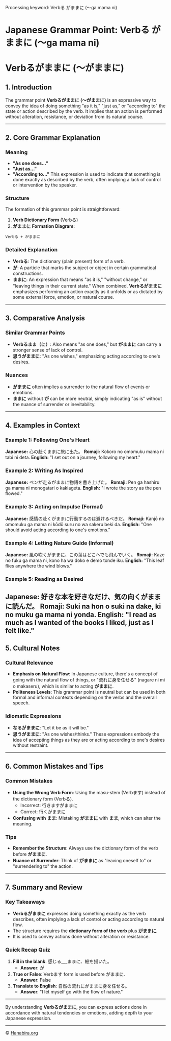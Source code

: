 Processing keyword: Verbる がままに (〜ga mama ni)
# Japanese Grammar Point: Verbる がままに (〜ga mama ni)
# Verbるがままに (〜がままに)
## 1. Introduction
The grammar point **Verbるがままに (〜がままに)** is an expressive way to convey the idea of doing something "as it is," "just as," or "according to" the state or action described by the verb. It implies that an action is performed without alteration, resistance, or deviation from its natural course.

---
## 2. Core Grammar Explanation
### Meaning
- **"As one does..."**
- **"Just as..."**
- **"According to..."**
This expression is used to indicate that something is done exactly as described by the verb, often implying a lack of control or intervention by the speaker.
### Structure
The formation of this grammar point is straightforward:
1. **Verb Dictionary Form** (Verbる)
2. **がままに**
**Formation Diagram:**
```
Verbる + がままに
```
### Detailed Explanation
- **Verbる**: The dictionary (plain present) form of a verb.
- **が**: A particle that marks the subject or object in certain grammatical constructions.
- **ままに**: An expression that means "as it is," "without change," or "leaving things in their current state."
When combined, **Verbるがままに** emphasizes performing an action exactly as it unfolds or as dictated by some external force, emotion, or natural course.
---
## 3. Comparative Analysis
### Similar Grammar Points
- **Verbるまま（に）**: Also means "as one does," but **がままに** can carry a stronger sense of lack of control.
- **思うがままに**: "As one wishes," emphasizing acting according to one's desires.
### Nuances
- **がままに** often implies a surrender to the natural flow of events or emotions.
- **ままに** without **が** can be more neutral, simply indicating "as is" without the nuance of surrender or inevitability.
---
## 4. Examples in Context
### Example 1: Following One's Heart
**Japanese:** 心の赴くままに旅に出た。
**Romaji:** Kokoro no omomuku mama ni tabi ni deta.
**English:** "I set out on a journey, following my heart."
### Example 2: Writing As Inspired
**Japanese:** ペンが走るがままに物語を書き上げた。
**Romaji:** Pen ga hashiru ga mama ni monogatari o kakiageta.
**English:** "I wrote the story as the pen flowed."
### Example 3: Acting on Impulse (Formal)
**Japanese:** 感情の赴くがままに行動するのは避けるべきだ。
**Romaji:** Kanjō no omomuku ga mama ni kōdō suru no wa sakeru beki da.
**English:** "One should avoid acting according to one's emotions."
### Example 4: Letting Nature Guide (Informal)
**Japanese:** 風の吹くがままに、この葉はどこへでも飛んでいく。
**Romaji:** Kaze no fuku ga mama ni, kono ha wa doko e demo tonde iku.
**English:** "This leaf flies anywhere the wind blows."
### Example 5: Reading as Desired
**Japanese:** 好きな本を好きなだけ、気の向くがままに読んだ。
**Romaji:** Suki na hon o suki na dake, ki no muku ga mama ni yonda.
**English:** "I read as much as I wanted of the books I liked, just as I felt like."
---
## 5. Cultural Notes
### Cultural Relevance
- **Emphasis on Natural Flow**: In Japanese culture, there's a concept of going with the natural flow of things, or "流れに身を任せる" (nagare ni mi o makaseru), which is similar to acting **がままに**.
- **Politeness Levels**: This grammar point is neutral but can be used in both formal and informal contexts depending on the verbs and the overall speech.
### Idiomatic Expressions
- **なるがままに**: "Let it be as it will be."
- **思うがままに**: "As one wishes/thinks."
These expressions embody the idea of accepting things as they are or acting according to one's desires without restraint.
---
## 6. Common Mistakes and Tips
### Common Mistakes
- **Using the Wrong Verb Form**: Using the masu-stem (Verbます) instead of the dictionary form (Verbる).
  - Incorrect: 行きますがままに
  - Correct: 行くがままに
- **Confusing with まま**: Mistaking **がままに** with **まま**, which can alter the meaning.
### Tips
- **Remember the Structure**: Always use the dictionary form of the verb before **がままに**.
- **Nuance of Surrender**: Think of **がままに** as "leaving oneself to" or "surrendering to" the action.
---
## 7. Summary and Review
### Key Takeaways
- **Verbるがままに** expresses doing something exactly as the verb describes, often implying a lack of control or acting according to natural flow.
- The structure requires the **dictionary form of the verb** plus **がままに**.
- It is used to convey actions done without alteration or resistance.
### Quick Recap Quiz
1. **Fill in the blank**: 感じる___ままに、絵を描いた。
   - **Answer**: が
2. **True or False**: Verbます form is used before がままに.
   - **Answer**: False
3. **Translate to English**: 自然の流れにがままに身を任せる。
   - **Answer**: "I let myself go with the flow of nature."
---
By understanding **Verbるがままに**, you can express actions done in accordance with natural tendencies or emotions, adding depth to your Japanese expression.


---

© [Hanabira.org](https://hanabira.org)
